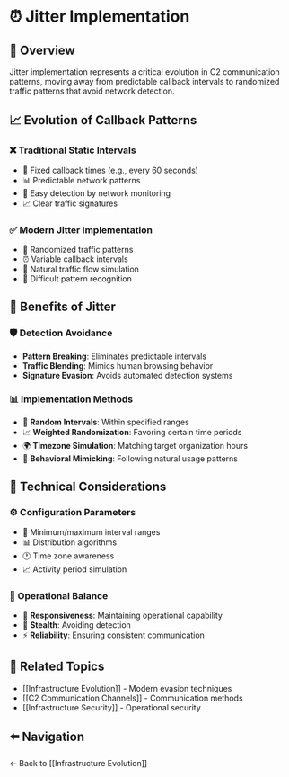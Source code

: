 # ⏰ Jitter Implementation

## 📖 Overview
Jitter implementation represents a critical evolution in C2 communication patterns, moving away from predictable callback intervals to randomized traffic patterns that avoid network detection.

## 📈 Evolution of Callback Patterns

### ❌ Traditional Static Intervals
- 🔄 Fixed callback times (e.g., every 60 seconds)
- 📊 Predictable network patterns
- 🚨 Easy detection by network monitoring
- 📈 Clear traffic signatures

### ✅ Modern Jitter Implementation
- 🎲 Randomized traffic patterns
- ⏰ Variable callback intervals
- 🌊 Natural traffic flow simulation
- 🥷 Difficult pattern recognition

## 🎯 Benefits of Jitter

### 🛡️ Detection Avoidance
- **Pattern Breaking**: Eliminates predictable intervals
- **Traffic Blending**: Mimics human browsing behavior
- **Signature Evasion**: Avoids automated detection systems

### 📊 Implementation Methods
- 🎲 **Random Intervals**: Within specified ranges
- 📈 **Weighted Randomization**: Favoring certain time periods
- 🌍 **Timezone Simulation**: Matching target organization hours
- 📱 **Behavioral Mimicking**: Following natural usage patterns

## 🔧 Technical Considerations

### ⚙️ Configuration Parameters
- 📏 Minimum/maximum interval ranges
- 📊 Distribution algorithms
- 🕐 Time zone awareness
- 📈 Activity period simulation

### 🎯 Operational Balance
- 🚀 **Responsiveness**: Maintaining operational capability
- 🥷 **Stealth**: Avoiding detection
- ⚡ **Reliability**: Ensuring consistent communication

## 🔗 Related Topics
- [[Infrastructure Evolution]] - Modern evasion techniques
- [[C2 Communication Channels]] - Communication methods
- [[Infrastructure Security]] - Operational security

## ⬅️ Navigation
← Back to [[Infrastructure Evolution]]
